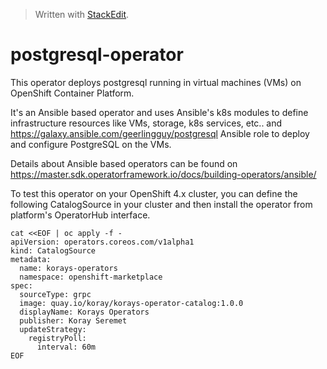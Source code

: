 ﻿


> Written with [StackEdit](https://stackedit.io/).
# postgresql-operator
This operator deploys postgresql running in virtual machines (VMs) on OpenShift Container Platform.

It's an Ansible based operator and uses Ansible's k8s modules to define infrastructure resources like VMs, storage, k8s services, etc.. and https://galaxy.ansible.com/geerlingguy/postgresql Ansible role to deploy and configure PostgreSQL on the VMs.

Details about Ansible based operators can be found on https://master.sdk.operatorframework.io/docs/building-operators/ansible/

To test this operator on your OpenShift 4.x cluster, you can define the following CatalogSource in your cluster and then install the operator from platform's OperatorHub interface.

    cat <<EOF | oc apply -f -
    apiVersion: operators.coreos.com/v1alpha1
    kind: CatalogSource
    metadata:
      name: korays-operators
      namespace: openshift-marketplace
    spec:
      sourceType: grpc
      image: quay.io/koray/korays-operator-catalog:1.0.0
      displayName: Korays Operators
      publisher: Koray Seremet
      updateStrategy:
        registryPoll: 
          interval: 60m
    EOF

